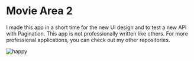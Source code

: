 # Movie Area 2
I made this app in a short time for the new UI design and to test a new API with Pagination. This app is not professionally written like others. For more professional applications, you can check out my other repositories.

![happy](https://github.com/nazimko/Movie-Area-2/assets/87368997/e35f7ee2-ce4d-41c5-a29f-6b1c791296b9)
